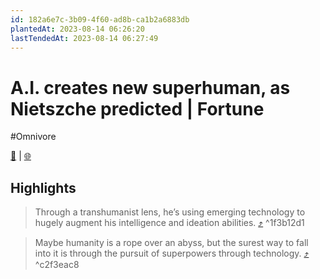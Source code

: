 ```yaml
---
id: 182a6e7c-3b09-4f60-ad8b-ca1b2a6883db
plantedAt: 2023-08-14 06:26:20
lastTendedAt: 2023-08-14 06:27:49
---
```


# A.I. creates new superhuman, as Nietszche predicted | Fortune
#Omnivore

[📖](https://omnivore.app/me/https-fortune-com-2023-08-13-artificial-intelligence-superhuman--189f3cbebb5) | [🌐](https://fortune.com/2023/08/13/artificial-intelligence-superhuman-fourth-industrial-revolution-nietszche-superman)

## Highlights

> Through a transhumanist lens, he’s using emerging technology to hugely augment his intelligence and ideation abilities. [⤴️](https://omnivore.app/me/https-fortune-com-2023-08-13-artificial-intelligence-superhuman--189f3cbebb5#1f3b12d1-0cb9-4bdb-9d00-258d83741fc4)  ^1f3b12d1

> Maybe humanity is a rope over an abyss, but the surest way to fall into it is through the pursuit of superpowers through technology. [⤴️](https://omnivore.app/me/https-fortune-com-2023-08-13-artificial-intelligence-superhuman--189f3cbebb5#c2f3eac8-b94f-463f-9fa3-2a8d262131e9)  ^c2f3eac8

